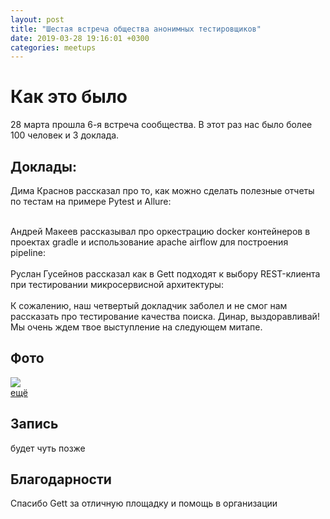```yaml
---
layout: post
title: "Шестая встреча общества анонимных тестировщиков"
date: 2019-03-28 19:16:01 +0300
categories: meetups
---
```


# Как это было
28 марта прошла 6-я встреча сообщества. В этот раз нас было более 100 человек и 3 доклада.  


## Доклады:

Дима Краснов  рассказал про то, как можно сделать полезные отчеты по тестам на примере Pytest и Allure:

<script async class="speakerdeck-embed" data-id="de83ffabaac242a09c8a927072115e39" data-ratio="1.77777777777778" src="//speakerdeck.com/assets/embed.js"></script>


<br/>
Андрей Макеев  рассказывал про оркестрацию docker контейнеров в проектах gradle и использование apache airflow для построения pipeline:

<script async class="speakerdeck-embed" data-id="07353191c11d4254a8e3bc97d1879317" data-ratio="1.33333333333333" src="//speakerdeck.com/assets/embed.js"></script>

<br/>
<br/>
Руслан Гусейнов рассказал как в Gett подходят к выбору REST-клиента при тестировании микросервисной архитектуры:

<script async class="speakerdeck-embed" data-id="f62d5432e2d44efb9c82fd56e36ce88d" data-ratio="1.77777777777778" src="//speakerdeck.com/assets/embed.js"></script>

<br/>
<br/>
К сожалению, наш четвертый докладчик заболел и не смог нам рассказать про тестирование качества поиска. Динар, выздоравливай! Мы очень ждем твое выступление на следующем митапе.

## Фото
<a href="https://yadi.sk/a/PbX0rCow_tIXtA"> <img src="https://1.downloader.disk.yandex.ru/preview/b2f2110f082cd16f5bcad1e1352b7d68137cdf322d9770588875bf388edb33cd/5ca78d8b/NtqU0odJP8YNvPT_PBnYjewT7or1fFb6hYuFy0UJBTnlGlcaZU-41_nKO0viS8Ub9S1uUlYPK-JIdU_l01CNdg%3D%3D?uid=0&filename=121A3628.jpg&disposition=inline&hash=&limit=0&content_type=image%2Fjpeg&tknv=v2&size=320x150"/> <br/>ещё</a>


## Запись
будет чуть позже

## Благодарности
Спасибо Gett за отличную площадку и помощь в организации